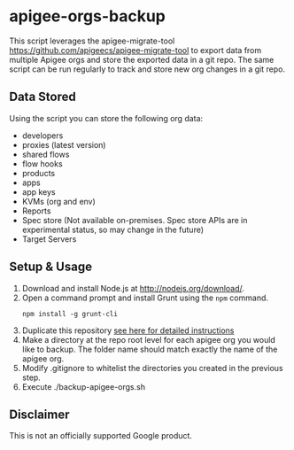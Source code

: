 # apigee-orgs-backup

This script leverages the apigee-migrate-tool https://github.com/apigeecs/apigee-migrate-tool to export data from 
multiple Apigee orgs and store the exported data in a git repo. The same script can be run regularly to track and 
store new org changes in a git repo.

## Data Stored

Using the script you can store the following org data:
- developers
- proxies (latest version)
- shared flows
- flow hooks
- products
- apps
- app keys
- KVMs (org and env)
- Reports
- Spec store (Not available on-premises. Spec store APIs are in experimental status, so may change in the future)
- Target Servers

## Setup & Usage

1. Download and install Node.js at http://nodejs.org/download/.
1. Open a command prompt and install Grunt using the `npm` command.
    ```
    npm install -g grunt-cli
    ```
1. Duplicate this repository [see here for detailed instructions](https://help.github.com/en/github/creating-cloning-and-archiving-repositories/duplicating-a-repository)
1. Make a directory at the repo root level for each apigee org you would like to backup. The folder name should match
exactly the name of the apigee org.
1. Modify .gitignore to whitelist the directories you created in the previous step.
1. Execute ./backup-apigee-orgs.sh


## Disclaimer
This is not an officially supported Google product.

